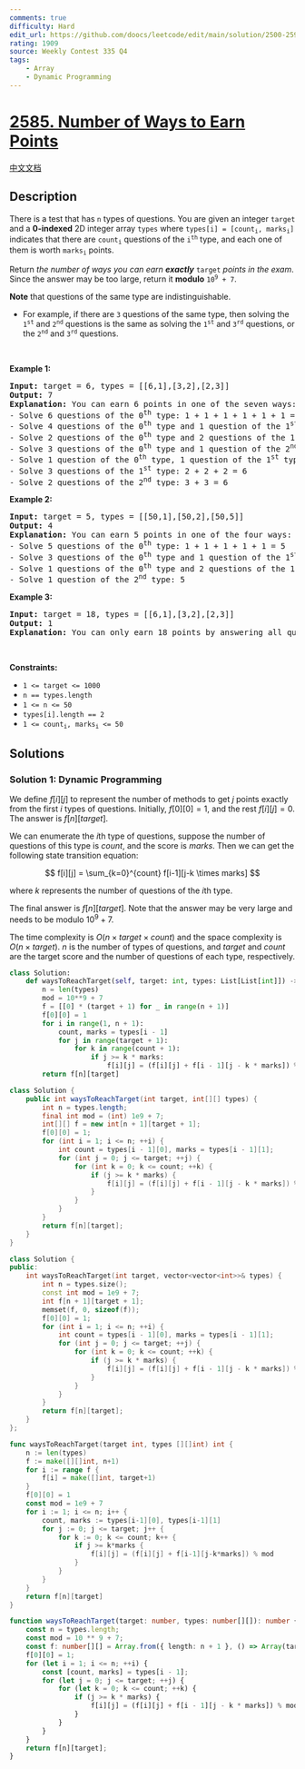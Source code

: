 ```yaml
---
comments: true
difficulty: Hard
edit_url: https://github.com/doocs/leetcode/edit/main/solution/2500-2599/2585.Number%20of%20Ways%20to%20Earn%20Points/README_EN.md
rating: 1909
source: Weekly Contest 335 Q4
tags:
    - Array
    - Dynamic Programming
---
```


<!-- problem:start -->

# [2585. Number of Ways to Earn Points](https://leetcode.com/problems/number-of-ways-to-earn-points)

[中文文档](/solution/2500-2599/2585.Number%20of%20Ways%20to%20Earn%20Points/README.md)

## Description

<!-- description:start -->

<p>There is a test that has <code>n</code> types of questions. You are given an integer <code>target</code> and a <strong>0-indexed</strong> 2D integer array <code>types</code> where <code>types[i] = [count<sub>i</sub>, marks<sub>i</sub>]</code> indicates that there are <code>count<sub>i</sub></code> questions of the <code>i<sup>th</sup></code> type, and each one of them is worth <code>marks<sub>i</sub></code> points.</p>

<ul>
</ul>

<p>Return <em>the number of ways you can earn <strong>exactly</strong> </em><code>target</code><em> points in the exam</em>. Since the answer may be too large, return it <strong>modulo</strong> <code>10<sup>9</sup> + 7</code>.</p>

<p><strong>Note</strong> that questions of the same type are indistinguishable.</p>

<ul>
	<li>For example, if there are <code>3</code> questions of the same type, then solving the <code>1<sup>st</sup></code> and <code>2<sup>nd</sup></code> questions is the same as solving the <code>1<sup>st</sup></code> and <code>3<sup>rd</sup></code> questions, or the <code>2<sup>nd</sup></code> and <code>3<sup>rd</sup></code> questions.</li>
</ul>

<p>&nbsp;</p>
<p><strong class="example">Example 1:</strong></p>

<pre>
<strong>Input:</strong> target = 6, types = [[6,1],[3,2],[2,3]]
<strong>Output:</strong> 7
<strong>Explanation:</strong> You can earn 6 points in one of the seven ways:
- Solve 6 questions of the 0<sup>th</sup> type: 1 + 1 + 1 + 1 + 1 + 1 = 6
- Solve 4 questions of the 0<sup>th</sup> type and 1 question of the 1<sup>st</sup> type: 1 + 1 + 1 + 1 + 2 = 6
- Solve 2 questions of the 0<sup>th</sup> type and 2 questions of the 1<sup>st</sup> type: 1 + 1 + 2 + 2 = 6
- Solve 3 questions of the 0<sup>th</sup> type and 1 question of the 2<sup>nd</sup> type: 1 + 1 + 1 + 3 = 6
- Solve 1 question of the 0<sup>th</sup> type, 1 question of the 1<sup>st</sup> type and 1 question of the 2<sup>nd</sup> type: 1 + 2 + 3 = 6
- Solve 3 questions of the 1<sup>st</sup> type: 2 + 2 + 2 = 6
- Solve 2 questions of the 2<sup>nd</sup> type: 3 + 3 = 6
</pre>

<p><strong class="example">Example 2:</strong></p>

<pre>
<strong>Input:</strong> target = 5, types = [[50,1],[50,2],[50,5]]
<strong>Output:</strong> 4
<strong>Explanation:</strong> You can earn 5 points in one of the four ways:
- Solve 5 questions of the 0<sup>th</sup> type: 1 + 1 + 1 + 1 + 1 = 5
- Solve 3 questions of the 0<sup>th</sup> type and 1 question of the 1<sup>st</sup> type: 1 + 1 + 1 + 2 = 5
- Solve 1 questions of the 0<sup>th</sup> type and 2 questions of the 1<sup>st</sup> type: 1 + 2 + 2 = 5
- Solve 1 question of the 2<sup>nd</sup> type: 5
</pre>

<p><strong class="example">Example 3:</strong></p>

<pre>
<strong>Input:</strong> target = 18, types = [[6,1],[3,2],[2,3]]
<strong>Output:</strong> 1
<strong>Explanation:</strong> You can only earn 18 points by answering all questions.
</pre>

<p>&nbsp;</p>
<p><strong>Constraints:</strong></p>

<ul>
	<li><code>1 &lt;= target &lt;= 1000</code></li>
	<li><code>n == types.length</code></li>
	<li><code>1 &lt;= n &lt;= 50</code></li>
	<li><code>types[i].length == 2</code></li>
	<li><code>1 &lt;= count<sub>i</sub>, marks<sub>i</sub> &lt;= 50</code></li>
</ul>

<!-- description:end -->

## Solutions

<!-- solution:start -->

### Solution 1: Dynamic Programming

We define $f[i][j]$ to represent the number of methods to get $j$ points exactly from the first $i$ types of questions. Initially, $f[0][0] = 1$, and the rest $f[i][j] = 0$. The answer is $f[n][target]$.

We can enumerate the $i$th type of questions, suppose the number of questions of this type is $count$, and the score is $marks$. Then we can get the following state transition equation:

$$
f[i][j] = \sum_{k=0}^{count} f[i-1][j-k \times marks]
$$

where $k$ represents the number of questions of the $i$th type.

The final answer is $f[n][target]$. Note that the answer may be very large and needs to be modulo $10^9 + 7$.

The time complexity is $O(n \times target \times count)$ and the space complexity is $O(n \times target)$. $n$ is the number of types of questions, and $target$ and $count$ are the target score and the number of questions of each type, respectively.

<!-- tabs:start -->

```python
class Solution:
    def waysToReachTarget(self, target: int, types: List[List[int]]) -> int:
        n = len(types)
        mod = 10**9 + 7
        f = [[0] * (target + 1) for _ in range(n + 1)]
        f[0][0] = 1
        for i in range(1, n + 1):
            count, marks = types[i - 1]
            for j in range(target + 1):
                for k in range(count + 1):
                    if j >= k * marks:
                        f[i][j] = (f[i][j] + f[i - 1][j - k * marks]) % mod
        return f[n][target]
```

```java
class Solution {
    public int waysToReachTarget(int target, int[][] types) {
        int n = types.length;
        final int mod = (int) 1e9 + 7;
        int[][] f = new int[n + 1][target + 1];
        f[0][0] = 1;
        for (int i = 1; i <= n; ++i) {
            int count = types[i - 1][0], marks = types[i - 1][1];
            for (int j = 0; j <= target; ++j) {
                for (int k = 0; k <= count; ++k) {
                    if (j >= k * marks) {
                        f[i][j] = (f[i][j] + f[i - 1][j - k * marks]) % mod;
                    }
                }
            }
        }
        return f[n][target];
    }
}
```

```cpp
class Solution {
public:
    int waysToReachTarget(int target, vector<vector<int>>& types) {
        int n = types.size();
        const int mod = 1e9 + 7;
        int f[n + 1][target + 1];
        memset(f, 0, sizeof(f));
        f[0][0] = 1;
        for (int i = 1; i <= n; ++i) {
            int count = types[i - 1][0], marks = types[i - 1][1];
            for (int j = 0; j <= target; ++j) {
                for (int k = 0; k <= count; ++k) {
                    if (j >= k * marks) {
                        f[i][j] = (f[i][j] + f[i - 1][j - k * marks]) % mod;
                    }
                }
            }
        }
        return f[n][target];
    }
};
```

```go
func waysToReachTarget(target int, types [][]int) int {
	n := len(types)
	f := make([][]int, n+1)
	for i := range f {
		f[i] = make([]int, target+1)
	}
	f[0][0] = 1
	const mod = 1e9 + 7
	for i := 1; i <= n; i++ {
		count, marks := types[i-1][0], types[i-1][1]
		for j := 0; j <= target; j++ {
			for k := 0; k <= count; k++ {
				if j >= k*marks {
					f[i][j] = (f[i][j] + f[i-1][j-k*marks]) % mod
				}
			}
		}
	}
	return f[n][target]
}
```

```ts
function waysToReachTarget(target: number, types: number[][]): number {
    const n = types.length;
    const mod = 10 ** 9 + 7;
    const f: number[][] = Array.from({ length: n + 1 }, () => Array(target + 1).fill(0));
    f[0][0] = 1;
    for (let i = 1; i <= n; ++i) {
        const [count, marks] = types[i - 1];
        for (let j = 0; j <= target; ++j) {
            for (let k = 0; k <= count; ++k) {
                if (j >= k * marks) {
                    f[i][j] = (f[i][j] + f[i - 1][j - k * marks]) % mod;
                }
            }
        }
    }
    return f[n][target];
}
```

<!-- tabs:end -->

<!-- solution:end -->

<!-- problem:end -->
